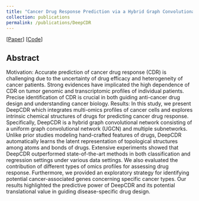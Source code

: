 ```yaml
---
title: "Cancer Drug Response Prediction via a Hybrid Graph Convolutional Network"
collection: publications
permalink: /publications/DeepCDR
---
```

[[Paper](http://liu-q16.github.io/files/DeepCDR.pdf)] [[Code](https://github.com/kimmo1019/DeepCDR)]


## Abstract
Motivation: Accurate prediction of cancer drug response (CDR) is challenging due to the uncertainty of drug efficacy and heterogeneity of cancer patients. Strong evidences have implicated the high dependence of CDR on tumor genomic and transcriptomic profiles of individual patients. Precise identification of CDR is crucial in both guiding anti-cancer drug design and understanding cancer biology.
Results: In this study, we present DeepCDR which integrates multi-omics profiles of cancer cells and explores intrinsic chemical structures of drugs for predicting cancer drug response. Specifically, DeepCDR is a hybrid graph convolutional network consisting of a uniform graph convolutional network (UGCN) and multiple subnetworks. Unlike prior studies modeling hand-crafted features of drugs, DeepCDR automatically learns the latent representation of topological structures among atoms and bonds of drugs. Extensive experiments showed that DeepCDR outperformed state-of-the-art methods in both classification and regression settings under various data settings. We also evaluated the contribution of different types of omics profiles for assessing drug response. Furthermore, we provided an exploratory strategy for identifying potential cancer-associated genes concerning specific cancer types. Our results highlighted the predictive power of DeepCDR and its potential translational value in guiding disease-specific drug design.
